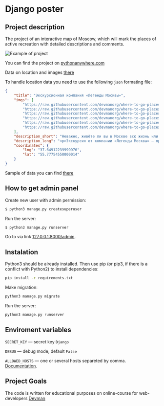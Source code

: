 # Django poster

## Project description

The project of an interactive map of Moscow, which will mark the places of active recreation with detailed descriptions and comments.

![Example of project](image/ezgif.com-gif-maker_4nWhtfQ.gif)

You can find the project on [pythonanywhere.com](http://hisp.pythonanywhere.com)

Data on location and images [there](https://github.com/devmanorg/where-to-go-places)

To handle location data you need to use the following ```json``` formating file:

```json
{
    "title": "Экскурсионная компания «Легенды Москвы»",
    "imgs": [
        "https://raw.githubusercontent.com/devmanorg/where-to-go-places/master/media/4f793576c79c1cbe68b73800ae06f06f.jpg",
        "https://raw.githubusercontent.com/devmanorg/where-to-go-places/master/media/7a7631bab8af3e340993a6fb1ded3e73.jpg",
        "https://raw.githubusercontent.com/devmanorg/where-to-go-places/master/media/a55cbc706d764c1764dfccf832d50541.jpg",
        "https://raw.githubusercontent.com/devmanorg/where-to-go-places/master/media/65153b5c595345713f812d1329457b54.jpg",
        "https://raw.githubusercontent.com/devmanorg/where-to-go-places/master/media/0a79676b3d5e3b394717b4bf2e610a57.jpg",
        "https://raw.githubusercontent.com/devmanorg/where-to-go-places/master/media/1e27f507cb72e76b604adbe5e7b5f315.jpg"
    ],
    "description_short": "Неважно, живёте ли вы в Москве всю жизнь или впервые оказались в столице, составить ёмкий, познавательный и впечатляющий маршрут по городу — творческая и непростая задача. И её с удовольствием берёт на себя экскурсионная компания «Легенды Москвы»!",
    "description_long": "<p>Экскурсия от компании «Легенды Москвы» — простой, удобный и приятный способ познакомиться с городом или освежить свои чувства к нему. Что выберете вы — классическую или необычную экскурсию, пешую прогулку или путешествие по городу на автобусе? Любые варианты можно скомбинировать в уникальный маршрут и создать собственную индивидуальную экскурсионную программу.</p><p>Компания «Легенды Москвы» сотрудничает с аккредитованными экскурсоводами и тщательно следит за качеством экскурсий и сервиса. Автобусные экскурсии проводятся на комфортабельном современном транспорте. Для вашего удобства вы можете заранее забронировать конкретное место в автобусе — это делает посадку организованной и понятной.</p><p>По любым вопросам вы можете круглосуточно обратиться по телефонам горячей линии.</p><p>Подробности узнавайте <a class=\"external-link\" href=\"https://moscowlegends.ru \" target=\"_blank\">на сайте</a>. За обновлениями удобно следить <a class=\"external-link\" href=\"https://vk.com/legends_of_moscow \" target=\"_blank\">«ВКонтакте»</a>, <a class=\"external-link\" href=\"https://www.facebook.com/legendsofmoscow?ref=bookmarks \" target=\"_blank\">в Facebook</a>.</p>",
    "coordinates": {
        "lng": "37.64912239999976",
        "lat": "55.77754550000014"
    }
}
```

Sample of data you can find [there](https://github.com/devmanorg/where-to-go-places)


## How to get admin panel

Create new user with admin permission:

```bash
$ python3 manage.py createsuperuser
```

Run the server:

```bash
$ python3 manage.py runserver
```

Go to via link [127.0.0.1:8000/admin](http://127.0.0.1:8000/admin).


## Instalation

Python3 should be already installed. Then use pip (or pip3, if there is a conflict with Python2) to install dependencies:

```bash
pip install -r requirements.txt
```

Make migration:

```bash
python3 manage.py migrate
```

Run the server:

```bash
python3 manage.py runserver
```

## Enviroment variables

`SECRET_KEY` — secret key `Django`

`DEBUG` — debug mode, default `False`

`ALLOWED_HOSTS` — one or several hosts separeted by comma. [Documentation](https://docs.djangoproject.com/en/3.1/ref/settings/#allowed-hosts).

## Project Goals

The code is written for educational purposes on online-course for web-developers [Devman](https://dvmn.org)

